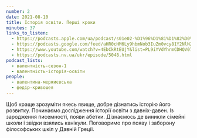 ```yaml
---
number: 2
date: 2021-08-10
title: Історія освіти. Перші кроки
minutes: 37
links_to_listen:
  - https://podcasts.apple.com/ua/podcast/s01e02-%D1%96%D1%81%D1%82%D0%BE%D1%80%D1%96%D1%8F-%D0%BE%D1%81%D0%B2%D1%96%D1%82%D0%B8-%D0%BF%D0%B5%D1%80%D1%88%D1%96-%D0%BA%D1%80%D0%BE%D0%BA%D0%B8/id1581632743?i=1000532292452
  - https://podcasts.google.com/feed/aHR0cHM6Ly9hbmNob3IuZm0vcy81Y2NlN2UzOC9wb2RjYXN0L3Jzcw/episode/MDAwODMxNzktZmJhNC00MjkyLTlkNmQtMTg0MmVjM2VkYTkx?sa=X&ved=0CA0QkfYCahcKEwjIs-ejsOD6AhUAAAAAHQAAAAAQAQ
  - https://www.youtube.com/watch?v=4EbCkRtEUjY&list=PL9iYVdYhrmCDHQV07V43uwE1h6dXP78pU&index=1
  - https://podcasts.nv.ua/ukr/episode/5048.html
podcast_lists:
  - валентність-сезон-1
  - валентність-історія-освіти
people:
  - валентина-мержиєвська
  - федір-кривошея
---
```


Щоб краще зрозуміти якесь явище, добре дізнатись історію його розвитку.
Починаємо дослідження історії освіти з давніх-давен. Із зародження писемності,
появи абетки. Дізнаємось де виникли сімейні школи і звідки взялись канікули.
Поговоримо про появу і заборону філософських шкіл у Давній Греції.
